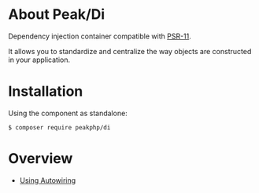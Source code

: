 # About Peak/Di

Dependency injection container compatible with [PSR-11](http://www.php-fig.org/psr/psr-11/).

It allows you to standardize and centralize the way objects are constructed in your application.

# Installation

Using the component as standalone:

```
$ composer require peakphp/di
```

# Overview
- [Using Autowiring](components/di/basic-usage/#using-autowiring)
